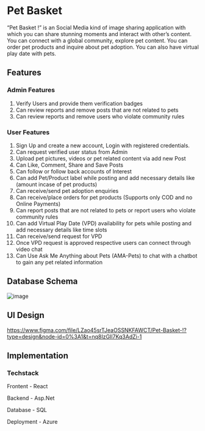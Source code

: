 # Pet Basket

“Pet Basket !” is an Social Media kind of image sharing application with which you can share stunning moments and interact with other’s content. You can connect with a global community, explore pet content. You can order pet products and inquire about pet adoption. You can also have virtual play date with pets.

## Features
### Admin Features

1. Verify Users and provide them verification badges
2. Can review reports and remove posts that are not related to pets
3. Can review reports and remove users who violate community rules

### User Features

1. Sign Up and create a new account, Login with registered credentials.
2. Can request verified user status from Admin
3. Upload pet pictures, videos or pet related content via add new Post
4. Can Like, Comment, Share and Save Posts
5. Can follow or follow back accounts of Interest
6. Can add Pet/Product label while posting and add necessary details like (amount incase of pet products)
7. Can receive/send pet adoption enquiries
8. Can receive/place orders for pet products (Supports only COD and no Online Payments)
9. Can report posts that are not related to pets or report users who violate community rules
10. Can add Virtual Play Date (VPD) availability for pets while posting and add necessary details like time slots
11. Can receive/send request for VPD 
12. Once VPD request is approved respective users can connect through video chat
13. Can Use Ask Me Anything about Pets (AMA-Pets) to chat with a chatbot to gain any pet related information

## Database Schema
![image](https://github.com/Priya-shan/Pet-Basket/assets/67195594/54d71984-c91b-4a5f-abaa-3c5cef6c8b94)


## UI Design
https://www.figma.com/file/LZao45srTJeaOSSNKFAWCT/Pet-Basket-!?type=design&node-id=0%3A1&t=nq8IzGIl7Kq3AdZi-1

## Implementation

### Techstack
Frontent - React

Backend - Asp.Net 

Database - SQL

Deployment - Azure

